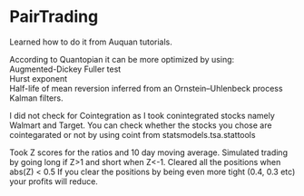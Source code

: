 # PairTrading

Learned how to do it from Auquan tutorials. 


According to Quantopian it can be more optimized by using: <br />
Augmented-Dickey Fuller test <br /> Hurst exponent <br /> Half-life of mean reversion inferred from an Ornstein–Uhlenbeck process <br /> Kalman filters.

I did not check for Cointegration as I took conintegrated stocks namely Walmart and Target. You can check whether the stocks you chose are cointegarated or not by using coint from statsmodels.tsa.stattools

Took Z scores for the ratios and 10 day moving average.
Simulated trading by going long if Z>1 and short when Z<-1. Cleared all the positions when abs(Z) < 0.5
If you clear the positions by being even more tight (0.4, 0.3 etc) your profits will reduce.
